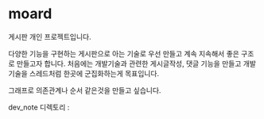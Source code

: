 # moard
게시판 개인 프로젝트입니다.

다양한 기능을 구현하는 게시판으로 아는 기술로 우선 만들고 계속 지속해서 좋은 구조로 만들고자 합니다.
처음에는 개발기술과 관련한 게시글작성, 댓글 기능을 만들고 개발기술을 스레드처럼 한곳에 군집화하는게 목표입니다.

그래프로 의존관계나 순서 같은것을 만들고 싶습니다.

dev_note 디렉토리 : 
